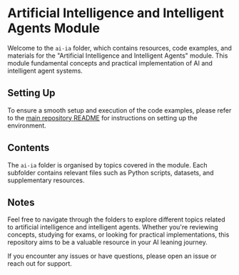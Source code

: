 # Artificial Intelligence and Intelligent Agents Module

Welcome to the `ai-ia` folder, which contains resources, code examples, and materials for the "Artificial Intelligence and Intelligent Agents" module. This module fundamental concepts and practical implementation of AI and intelligent agent systems.

## Setting Up

To ensure a smooth setup and execution of the code examples, please refer to the [main repository README](https://github.com/Cyrof/Machine-Learning/blob/main/README.md) for instructions on setting up the environment.


## Contents

The `ai-ia` folder is organised by topics covered in the module. Each subfolder contains relevant files such as Python scripts, datasets, and supplementary resources. 

## Notes 

Feel free to navigate through the folders to explore different topics related to artificial intelligence and intelligent agents. Whether you're reviewing concepts, studying for exams, or looking for practical implementations, this repository aims to be a valuable resource in your AI leaning journey. 

If you encounter any issues or have questions, please open an issue or reach out for support.